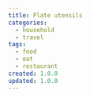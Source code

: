 ```yaml
---
title: Plate utensils
categories:
  - household
  - travel
tags:
  - food
  - eat
  - restaurant
created: 1.0.0
updated: 1.0.0
---
```

